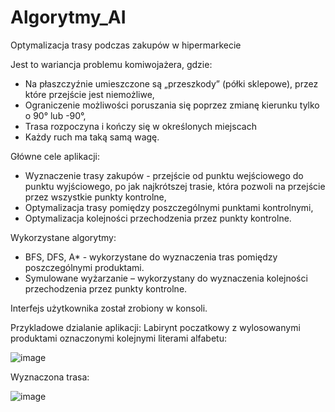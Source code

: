 # Algorytmy_AI

Optymalizacja trasy podczas zakupów w hipermarkecie

Jest to wariancja problemu komiwojażera, gdzie:
- Na płaszczyźnie umieszczone są „przeszkody” (półki sklepowe), przez które przejście jest niemożliwe,
- Ograniczenie możliwości poruszania się poprzez zmianę kierunku tylko o 90° lub -90°,
- Trasa rozpoczyna i kończy się w określonych miejscach
- Każdy ruch ma taką samą wagę.

Główne cele aplikacji:
- Wyznaczenie trasy zakupów - przejście od punktu wejściowego do punktu wyjściowego, po jak najkrótszej trasie, która pozwoli na przejście przez wszystkie punkty kontrolne,
- Optymalizacja trasy pomiędzy poszczególnymi punktami kontrolnymi,
- Optymalizacja kolejności przechodzenia przez punkty kontrolne.

Wykorzystane algorytmy:
- BFS, DFS, A* - wykorzystane do wyznaczenia tras pomiędzy poszczególnymi produktami.
- Symulowane wyżarzanie – wykorzystany do wyznaczenia kolejności przechodzenia przez punkty kontrolne.

Interfejs użytkownika został zrobiony w konsoli.

Przykladowe dzialanie aplikacji:
Labirynt poczatkowy z wylosowanymi produktami oznaczonymi kolejnymi literami alfabetu:

![image](https://github.com/NatanSwierczynski/Algorytmy_AI/assets/106707211/2a3883c4-49bd-4225-9fe9-a3f4fe9ba7db)

Wyznaczona trasa:

![image](https://github.com/NatanSwierczynski/Algorytmy_AI/assets/106707211/45465956-1a63-49dd-be19-d29f0461a765)




